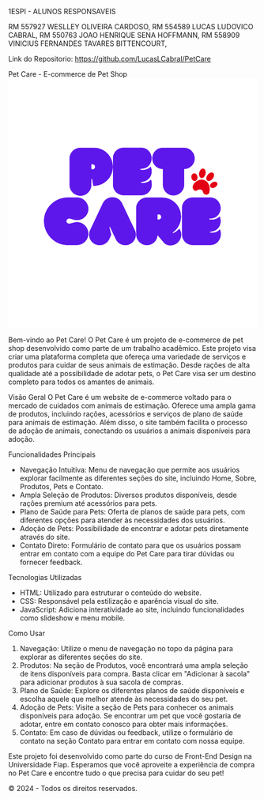1ESPI - ALUNOS RESPONSAVEIS

RM 557927 WESLLEY OLIVEIRA CARDOSO, 
RM 554589 LUCAS LUDOVICO CABRAL, 
RM 550763 JOAO HENRIQUE SENA HOFFMANN, 
RM 558909 VINICIUS FERNANDES TAVARES BITTENCOURT,

Link do Repositorio: https://github.com/LucasLCabral/PetCare


Pet Care - E-commerce de Pet Shop
![Logo Pet Care](./img/logo/logo-petcare-roxa.png)

Bem-vindo ao Pet Care!
O Pet Care é um projeto de e-commerce de pet shop desenvolvido como parte de um trabalho acadêmico. Este projeto visa criar uma plataforma completa que ofereça uma variedade de serviços e produtos para cuidar de seus animais de estimação. Desde rações de alta qualidade até a possibilidade de adotar pets, o Pet Care visa ser um destino completo para todos os amantes de animais.

Visão Geral
O Pet Care é um website de e-commerce voltado para o mercado de cuidados com animais de estimação. Oferece uma ampla gama de produtos, incluindo rações, acessórios e serviços de plano de saúde para animais de estimação. Além disso, o site também facilita o processo de adoção de animais, conectando os usuários a animais disponíveis para adoção.

Funcionalidades Principais
* Navegação Intuitiva: Menu de navegação que permite aos usuários explorar facilmente as diferentes seções do site, incluindo Home, Sobre, Produtos, Pets e Contato.
* Ampla Seleção de Produtos: Diversos produtos disponíveis, desde rações premium até acessórios para pets.
* Plano de Saúde para Pets: Oferta de planos de saúde para pets, com diferentes opções para atender às necessidades dos usuários.
* Adoção de Pets: Possibilidade de encontrar e adotar pets diretamente através do site.
* Contato Direto: Formulário de contato para que os usuários possam entrar em contato com a equipe do Pet Care para tirar dúvidas ou fornecer feedback.

Tecnologias Utilizadas
* HTML: Utilizado para estruturar o conteúdo do website.
* CSS: Responsável pela estilização e aparência visual do site.
* JavaScript: Adiciona interatividade ao site, incluindo funcionalidades como slideshow e menu mobile.

Como Usar
1. Navegação: Utilize o menu de navegação no topo da página para explorar as diferentes seções do site.
2. Produtos: Na seção de Produtos, você encontrará uma ampla seleção de itens disponíveis para compra. Basta clicar em "Adicionar à sacola" para adicionar produtos à sua sacola de compras.
3. Plano de Saúde: Explore os diferentes planos de saúde disponíveis e escolha aquele que melhor atende às necessidades do seu pet.
4. Adoção de Pets: Visite a seção de Pets para conhecer os animais disponíveis para adoção. Se encontrar um pet que você gostaria de adotar, entre em contato conosco para obter mais informações.
5. Contato: Em caso de dúvidas ou feedback, utilize o formulário de contato na seção Contato para entrar em contato com nossa equipe.

Este projeto foi desenvolvido como parte do curso de Front-End Design na Universidade Fiap. Esperamos que você aproveite a experiência de compra no Pet Care e encontre tudo o que precisa para cuidar do seu pet!


© 2024 - Todos os direitos reservados.